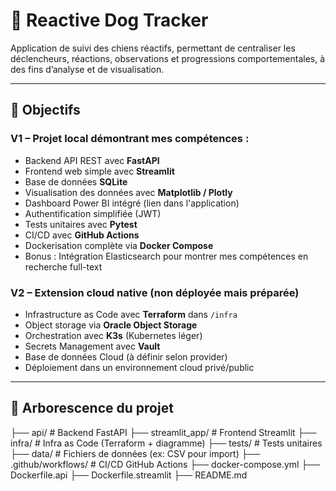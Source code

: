 # 🐾 Reactive Dog Tracker

Application de suivi des chiens réactifs, permettant de centraliser les déclencheurs, réactions, observations et progressions comportementales, à des fins d’analyse et de visualisation.

---

## 🎯 Objectifs

### V1 – Projet local démontrant mes compétences :
- Backend API REST avec **FastAPI**
- Frontend web simple avec **Streamlit**
- Base de données **SQLite**
- Visualisation des données avec **Matplotlib / Plotly**
- Dashboard Power BI intégré (lien dans l'application)
- Authentification simplifiée (JWT)
- Tests unitaires avec **Pytest**
- CI/CD avec **GitHub Actions**
- Dockerisation complète via **Docker Compose**
- Bonus : Intégration Elasticsearch pour montrer mes compétences en recherche full-text

### V2 – Extension cloud native (non déployée mais préparée)
- Infrastructure as Code avec **Terraform** dans `/infra`
- Object storage via **Oracle Object Storage**
- Orchestration avec **K3s** (Kubernetes léger)
- Secrets Management avec **Vault**
- Base de données Cloud (à définir selon provider)
- Déploiement dans un environnement cloud privé/public

---

## 📂 Arborescence du projet

├── api/                  # Backend FastAPI
├── streamlit_app/        # Frontend Streamlit
├── infra/                # Infra as Code (Terraform + diagramme)
├── tests/                # Tests unitaires
├── data/                 # Fichiers de données (ex: CSV pour import)
├── .github/workflows/    # CI/CD GitHub Actions
├── docker-compose.yml
├── Dockerfile.api
├── Dockerfile.streamlit
├── README.md
